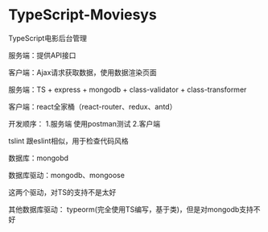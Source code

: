 # TypeScript-Moviesys
TypeScript电影后台管理

服务端：提供API接口

客户端：Ajax请求获取数据，使用数据渲染页面

服务端：TS + express + mongodb + class-validator + class-transformer

客户端：react全家桶（react-router、redux、antd）

开发顺序：
1.服务端
使用postman测试
2.客户端

tslint
跟eslint相似，用于检查代码风格

数据库：mongobd

数据库驱动：mongodb、mongoose

这两个驱动，对TS的支持不是太好


其他数据库驱动： typeorm(完全使用TS编写，基于类)，但是对mongodb支持不好